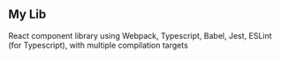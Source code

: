 ## My Lib
React component library using Webpack, Typescript, Babel, Jest, ESLint (for Typescript), with multiple compilation targets